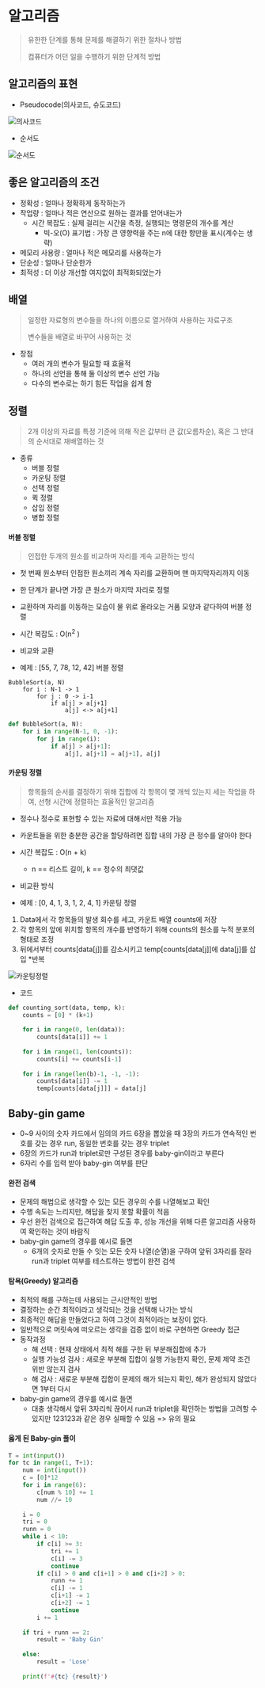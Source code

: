 # 알고리즘

> 유한한 단계를 통해 문제를 해결하기 위한 절차나 방법
>
> 컴퓨터가 어던 일을 수행하기 위한 단계적 방법



## 알고리즘의 표현

- Pseudocode(의사코드, 슈도코드)

![의사코드](List.assets/%EC%9D%98%EC%82%AC%EC%BD%94%EB%93%9C.PNG)

- 순서도

![순서도](List.assets/%EC%88%9C%EC%84%9C%EB%8F%84.PNG)



## 좋은 알고리즘의 조건

- 정확성 : 얼마나 정확하게 동작하는가
- 작업량 : 얼마나 적은 연산으로 원하는 결과를 얻어내는가
  - 시간 복잡도 : 실제 걸리는 시간을 측정, 실행되는 명령문의 개수를 계산
    - 빅-오(O) 표기법 : 가장 큰 영향력을 주는 n에 대한 항만을 표시(계수는 생략)
- 메모리 사용량 : 얼마나 적은 메모리를 사용하는가
- 단순성 : 얼마나 단순한가
- 최적성 : 더 이상 개선할 여지없이 최적화되었는가



## 배열

> 일정한 자료형의 변수들을 하나의 이름으로 열거하여 사용하는 자료구조
>
> 변수들을 배열로 바꾸어 사용하는 것



- 장점
  - 여러 개의 변수가 필요할 때 효율적
  - 하나의 선언을 통해 둘 이상의 변수 선언 가능
  - 다수의 변수로는 하기 힘든 작업을 쉽게 함




## 정렬

> 2개 이상의 자료를 특정 기준에 의해 작은 값부터 큰 값(오름차순), 혹은 그 반대의 순서대로 재배열하는 것



- 종류
  - 버블 정렬
  - 카운팅 정렬
  - 선택 정렬
  - 퀵 정렬
  - 삽입 정렬
  - 병합 정렬




#### 버블 정렬

> 인접한 두개의 원소를 비교하며 자리를 계속 교환하는 방식

- 첫 번째 원소부터 인접한 원소끼리 계속 자리를 교환하며 맨 마지막자리까지 이동
- 한 단계가 끝나면 가장 큰 원소가 마지막 자리로 정렬
- 교환하며 자리를 이동하는 모습이 물 위로 올라오는 거품 모양과 같다하여 버블 정렬
- 시간 복잡도 : O(n<sup>2</sup> )
- 비교와 교환



- 예제 : [55, 7, 78, 12, 42] 버블 정렬

```pseudocode
BubbleSort(a, N)
	for i : N-1 -> 1
		for j : 0 -> i-1
			if a[j] > a[j+1]
				a[j] <-> a[j+1]
```

```python
def BubbleSort(a, N):
    for i in range(N-1, 0, -1):
        for j in range(i):
            if a[j] > a[j+1]:
                a[j], a[j+1] = a[j+1], a[j]
```



#### 카운팅 정렬

> 항목들의 순서를 결정하기 위해 집합에 각 항목이 몇 개씩 있는지 세는 작업을 하여, 선형 시간에 정렬하는 효율적인 알고리즘

- 정수나 정수로 표현할 수 있는 자료에 대해서만 적용 가능
- 카운트들을 위한 충분한 공간을 할당하려면 집합 내의 가장 큰 정수를 알아야 한다
- 시간 복잡도 : O(n + k)
  - n == 리스트 길이, k == 정수의 최댓값
- 비교환 방식



- 예제 : [0, 4, 1, 3, 1, 2, 4, 1] 카운팅 정렬

1. Data에서 각 항목들의 발생 회수를 세고, 카운트 배열 counts에 저장
2. 각 항목의 앞에 위치할 항목의 개수를 반영하기 위해 counts의 원소를 누적 분포의 형태로 조정
3. 뒤에서부터 counts[data[j]]를 감소시키고 temp[counts[data[j]]에 data[j]를 삽입 *반복

![카운팅정렬](List.assets/%EC%B9%B4%EC%9A%B4%ED%8C%85%EC%A0%95%EB%A0%AC.PNG)

- 코드

```python
def counting_sort(data, temp, k):
    counts = [0] * (k+1)
    
    for i in range(0, len(data)):
        counts[data[i]] += 1
        
    for i in range(1, len(counts)):
        counts[i] += counts[i-1]
    
    for i in range(len(b)-1, -1, -1):
        counts[data[i]] -= 1
        temp[counts[data[j]]] = data[j]
```



## Baby-gin game

- 0~9 사이의 숫자 카드에서 임의의 카드 6장을 뽑았을 때 3장의 카드가 연속적인 번호를 갖는 경우 run, 동일한 번호를 갖는 경우 triplet
- 6장의 카드가 run과 triplet로만 구성된 경우를 baby-gin이라고 부른다
- 6자리 수를 입력 받아 baby-gin 여부를 판단



#### 완전 검색

- 문제의 해법으로 생각할 수 있는 모든 경우의 수를 나열해보고 확인
- 수행 속도는 느리지만, 해답을 찾지 못할 확률이 적음
- 우선 완전 검색으로 접근하여 해답 도출 후, 성능 개선을 위해 다른 알고리즘 사용하여 확인하는 것이 바람직
- baby-gin game의 경우를 예시로 들면
  - 6개의 숫자로 만들 수 잇는 모든 숫자 나열(순열)을 구하여 앞뒤 3자리를 잘라 run과 triplet 여부를 테스트하는 방법이 완전 검색



#### 탐욕(Greedy) 알고리즘

- 최적의 해를 구하는데 사용되는 근시안적인 방법
- 결정하는 순간 최적이라고 생각되는 것을 선택해 나가는 방식
- 최종적인 해답을 만들었다고 하여 그것이 최적이라는 보장이 없다.
- 일반적으로 머릿속에 떠오르는 생각을 검증 없이 바로 구현하면 Greedy 접근
- 동작과정
  - 해 선택 : 현재 상태에서 최적 해를 구한 뒤 부분해집합에 추가
  - 실행 가능성 검사 : 새로운 부분해 집합이 실행 가능한지 확인, 문제 제약 조건 위반 않는지 검사
  - 해 검사 : 새로운 부분해 집합이 문제의 해가 되는지 확인, 해가 완성되지 않았다면 1부터 다시
- baby-gin game의 경우를 예시로 들면
  -  대충 생각해서 앞뒤 3자리씩 끊어서 run과 triplet을 확인하는 방법을 고려할 수 있지만 123123과 같은 경우 실패할 수 있음 => 유의 필요



#### 옳게 된 Baby-gin 풀이

```python
T = int(input())
for tc in range(1, T+1):
    num = int(input())
    c = [0]*12
    for i in range(6):
        c[num % 10] += 1
        num //= 10
 
    i = 0
    tri = 0
    runn = 0
    while i < 10:
        if c[i] >= 3:
            tri += 1
            c[i] -= 3
            continue            
        if c[i] > 0 and c[i+1] > 0 and c[i+2] > 0:
            runn += 1
            c[i] -= 1
            c[i+1] -= 1
            c[i+2] -= 1
            continue            
        i += 1
    
    if tri + runn == 2:
        result = 'Baby Gin'
        
    else:
        result = 'Lose'
        
    print(f'#{tc} {result}')
```


